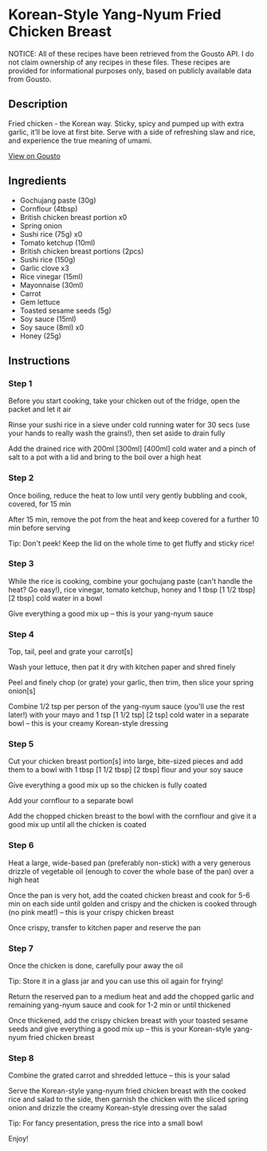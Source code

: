 # Korean-Style Yang-Nyum Fried Chicken Breast

NOTICE: All of these recipes have been retrieved from the Gousto API. I do not claim ownership of any recipes in these files. These recipes are provided for informational purposes only, based on publicly available data from Gousto.

## Description

Fried chicken - the Korean way. Sticky, spicy and pumped up with extra garlic, it’ll be love at first bite. Serve with a side of refreshing slaw and rice, and experience the true meaning of umami.

[View on Gousto](https://www.gousto.co.uk/recipes/cookbook/korean-style-yang-nyum-fried-chicken-breast)

## Ingredients

- Gochujang paste (30g)
- Cornflour (4tbsp)
- British chicken breast portion x0
- Spring onion
- Sushi rice (75g) x0
- Tomato ketchup (10ml)
- British chicken breast portions (2pcs)
- Sushi rice (150g)
- Garlic clove x3
- Rice vinegar (15ml)
- Mayonnaise (30ml)
- Carrot
- Gem lettuce
- Toasted sesame seeds (5g)
- Soy sauce (15ml)
- Soy sauce (8ml) x0
- Honey (25g)

## Instructions


### Step 1

Before you start cooking, take your chicken out of the fridge, open the packet and let it air

Rinse your sushi rice in a sieve under cold running water for 30 secs (use your hands to really wash the grains!), then set aside to drain fully

Add the drained rice with 200ml <span class="text-purple">[300ml] </span><span class="text-danger">[400ml]</span> cold water and a pinch of salt to a pot with a lid and bring to the boil over a high heat


### Step 2

Once boiling, reduce the heat to low until very gently bubbling and cook, covered, for 15 min

After 15 min, remove the pot from the heat and keep covered for a further 10 min before serving

Tip: Don't peek! Keep the lid on the whole time to get fluffy and sticky rice!


### Step 3

While the rice is cooking, combine your gochujang paste (can't handle the heat? Go easy!), rice vinegar, tomato ketchup, honey and 1 tbsp <span class="text-purple">[1 1/2 tbsp]</span> <span class="text-danger">[2 tbsp] </span>cold water in a bowl

Give everything a good mix up – this is your yang-nyum sauce


### Step 4

Top, tail, peel and grate your carrot[s]

Wash your lettuce, then pat it dry with kitchen paper and shred finely

Peel and finely chop (or grate) your garlic, then trim, then slice your spring onion[s]

Combine 1/2 tsp per person of the yang-nyum sauce (you'll use the rest later!) with your mayo and 1 tsp <span class="text-purple">[1 1/2 tsp] </span><span class="text-danger">[2 tsp]</span> cold water in a separate bowl – this is your creamy Korean-style dressing


### Step 5

Cut your chicken breast portion[s] into large, bite-sized pieces and add them to a bowl with 1 tbsp<span class="text-danger"> <span class="text-purple">[1 1/2 tbsp] </span>[2 tbsp]</span> flour and your soy sauce

Give everything a good mix up so the chicken is fully coated

Add your cornflour to a separate bowl

Add the chopped chicken breast to the bowl with the cornflour and give it a good mix up until all the chicken is coated


### Step 6

Heat a large, wide-based pan (preferably non-stick) with a very generous drizzle of vegetable oil (enough to cover the whole base of the pan) over a high heat

Once the pan is very hot, add the coated chicken breast and cook for 5-6 min on each side until golden and crispy and the chicken is cooked through (no pink meat!) – this is your crispy chicken breast

Once crispy, transfer to kitchen paper and reserve the pan


### Step 7

Once the chicken is done, carefully pour away the oil

Tip: Store it in a glass jar and you can use this oil again for frying!

Return the reserved pan to a medium heat and add the chopped garlic and remaining yang-nyum sauce and cook for 1-2 min or until thickened

Once thickened, add the crispy chicken breast with your toasted sesame seeds and give everything a good mix up – this is your Korean-style yang-nyum fried chicken breast

### Step 8

Combine the grated carrot and shredded lettuce – this is your salad

Serve the Korean-style yang-nyum fried chicken breast with the cooked rice and salad to the side, then garnish the chicken with the sliced spring onion and drizzle the creamy Korean-style dressing over the salad

Tip: For fancy presentation, press the rice into a small bowl

Enjoy!

